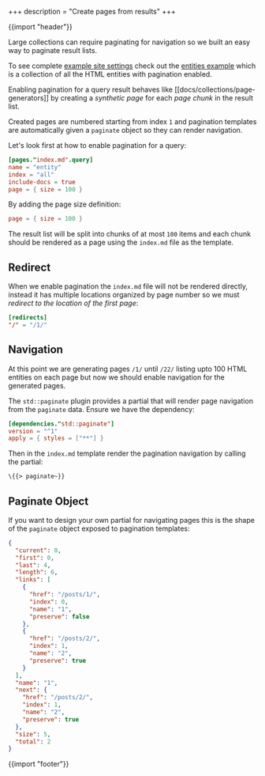 +++
description = "Create pages from results"
+++

{{import "header"}}

Large collections can require paginating for navigation so we built an easy way to paginate result lists.

To see complete [example site settings][entities-site-settings] check out the [entities example][entities-example] which is a collection of all the HTML entities with pagination enabled.

Enabling pagination for a query result behaves like [[docs/collections/page-generators]] by creating a *synthetic page* for each *page chunk* in the result list.

Created pages are numbered starting from index `1` and pagination templates are automatically given a `paginate` object so they can render navigation.

Let's look first at how to enable pagination for a query:

```toml
[pages."index.md".query]
name = "entity"
index = "all"
include-docs = true
page = { size = 100 }
```

By adding the page size definition:

```toml
page = { size = 100 }
```

The result list will be split into chunks of at most `100` items and each chunk should be rendered as a page using the `index.md` file as the template.

## Redirect

When we enable pagination the `index.md` file will not be rendered directly, instead it has multiple locations organized by page number so we must *redirect to the location of the first page*:

```toml
[redirects]
"/" = "/1/"
```

## Navigation

At this point we are generating pages `/1/` until `/22/` listing upto 100 HTML entities on each page but now we should enable navigation for the generated pages.

The `std::paginate` plugin provides a partial that will render page navigation from the `paginate` data. Ensure we have the dependency:

```toml
[dependencies."std::paginate"]
version = "^1"
apply = { styles = ["**"] }
```

Then in the `index.md` template render the pagination navigation by calling the partial:

```handlebars
\{{> paginate~}}
```

## Paginate Object

If you want to design your own partial for navigating pages this is the shape of the `paginate` object exposed to pagination templates:

```json
{
  "current": 0,
  "first": 0,
  "last": 4,
  "length": 6,
  "links": [
    {
      "href": "/posts/1/",
      "index": 0,
      "name": "1",
      "preserve": false
    },
    {
      "href": "/posts/2/",
      "index": 1,
      "name": "2",
      "preserve": true
    }
  ],
  "name": "1",
  "next": {
    "href": "/posts/2/",
    "index": 1,
    "name": "2",
    "preserve": true
  },
  "size": 5,
  "total": 2
}
```

{{import "footer"}}

[entities-site-settings]: https://github.com/uwe-app/examples/blob/main/collections/entities/site.toml
[entities-example]: https://github.com/uwe-app/examples/tree/main/collections/entities

